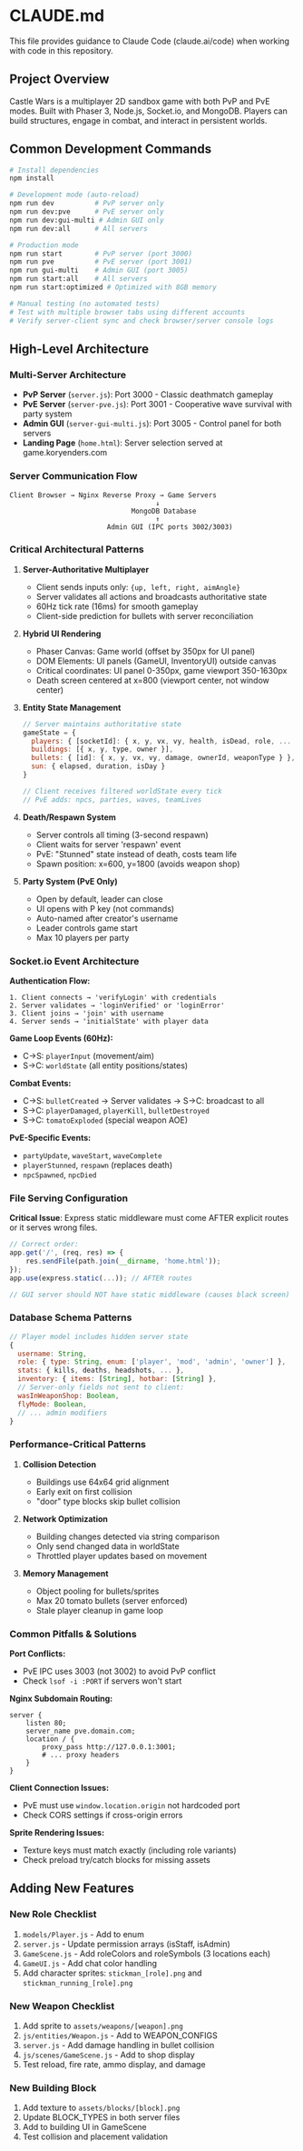 # CLAUDE.md

This file provides guidance to Claude Code (claude.ai/code) when working with code in this repository.

## Project Overview

Castle Wars is a multiplayer 2D sandbox game with both PvP and PvE modes. Built with Phaser 3, Node.js, Socket.io, and MongoDB. Players can build structures, engage in combat, and interact in persistent worlds.

## Common Development Commands

```bash
# Install dependencies
npm install

# Development mode (auto-reload)
npm run dev          # PvP server only
npm run dev:pve      # PvE server only
npm run dev:gui-multi # Admin GUI only
npm run dev:all      # All servers

# Production mode
npm run start        # PvP server (port 3000)
npm run pve          # PvE server (port 3001)
npm run gui-multi    # Admin GUI (port 3005)
npm run start:all    # All servers
npm run start:optimized # Optimized with 8GB memory

# Manual testing (no automated tests)
# Test with multiple browser tabs using different accounts
# Verify server-client sync and check browser/server console logs
```

## High-Level Architecture

### Multi-Server Architecture
- **PvP Server** (`server.js`): Port 3000 - Classic deathmatch gameplay
- **PvE Server** (`server-pve.js`): Port 3001 - Cooperative wave survival with party system
- **Admin GUI** (`server-gui-multi.js`): Port 3005 - Control panel for both servers
- **Landing Page** (`home.html`): Server selection served at game.koryenders.com

### Server Communication Flow
```
Client Browser → Nginx Reverse Proxy → Game Servers
                                    ↓
                              MongoDB Database
                                    ↑
                        Admin GUI (IPC ports 3002/3003)
```

### Critical Architectural Patterns

1. **Server-Authoritative Multiplayer**
   - Client sends inputs only: `{up, left, right, aimAngle}`
   - Server validates all actions and broadcasts authoritative state
   - 60Hz tick rate (16ms) for smooth gameplay
   - Client-side prediction for bullets with server reconciliation

2. **Hybrid UI Rendering**
   - Phaser Canvas: Game world (offset by 350px for UI panel)
   - DOM Elements: UI panels (GameUI, InventoryUI) outside canvas
   - Critical coordinates: UI panel 0-350px, game viewport 350-1630px
   - Death screen centered at x=800 (viewport center, not window center)

3. **Entity State Management**
   ```javascript
   // Server maintains authoritative state
   gameState = {
     players: { [socketId]: { x, y, vx, vy, health, isDead, role, ... } },
     buildings: [{ x, y, type, owner }],
     bullets: { [id]: { x, y, vx, vy, damage, ownerId, weaponType } },
     sun: { elapsed, duration, isDay }
   }
   
   // Client receives filtered worldState every tick
   // PvE adds: npcs, parties, waves, teamLives
   ```

4. **Death/Respawn System**
   - Server controls all timing (3-second respawn)
   - Client waits for server 'respawn' event
   - PvE: "Stunned" state instead of death, costs team life
   - Spawn position: x=600, y=1800 (avoids weapon shop)

5. **Party System (PvE Only)**
   - Open by default, leader can close
   - UI opens with P key (not commands)
   - Auto-named after creator's username
   - Leader controls game start
   - Max 10 players per party

### Socket.io Event Architecture

**Authentication Flow:**
```
1. Client connects → 'verifyLogin' with credentials
2. Server validates → 'loginVerified' or 'loginError'
3. Client joins → 'join' with username
4. Server sends → 'initialState' with player data
```

**Game Loop Events (60Hz):**
- C→S: `playerInput` (movement/aim)
- S→C: `worldState` (all entity positions/states)

**Combat Events:**
- C→S: `bulletCreated` → Server validates → S→C: broadcast to all
- S→C: `playerDamaged`, `playerKill`, `bulletDestroyed`
- S→C: `tomatoExploded` (special weapon AOE)

**PvE-Specific Events:**
- `partyUpdate`, `waveStart`, `waveComplete`
- `playerStunned`, `respawn` (replaces death)
- `npcSpawned`, `npcDied`

### File Serving Configuration

**Critical Issue**: Express static middleware must come AFTER explicit routes or it serves wrong files.

```javascript
// Correct order:
app.get('/', (req, res) => {
    res.sendFile(path.join(__dirname, 'home.html'));
});
app.use(express.static(...)); // AFTER routes

// GUI server should NOT have static middleware (causes black screen)
```

### Database Schema Patterns

```javascript
// Player model includes hidden server state
{
  username: String,
  role: { type: String, enum: ['player', 'mod', 'admin', 'owner'] },
  stats: { kills, deaths, headshots, ... },
  inventory: { items: [String], hotbar: [String] },
  // Server-only fields not sent to client:
  wasInWeaponShop: Boolean,
  flyMode: Boolean,
  // ... admin modifiers
}
```

### Performance-Critical Patterns

1. **Collision Detection**
   - Buildings use 64x64 grid alignment
   - Early exit on first collision
   - "door" type blocks skip bullet collision

2. **Network Optimization**
   - Building changes detected via string comparison
   - Only send changed data in worldState
   - Throttled player updates based on movement

3. **Memory Management**
   - Object pooling for bullets/sprites
   - Max 20 tomato bullets (server enforced)
   - Stale player cleanup in game loop

### Common Pitfalls & Solutions

**Port Conflicts:**
- PvE IPC uses 3003 (not 3002) to avoid PvP conflict
- Check `lsof -i :PORT` if servers won't start

**Nginx Subdomain Routing:**
```nginx
server {
    listen 80;
    server_name pve.domain.com;
    location / {
        proxy_pass http://127.0.0.1:3001;
        # ... proxy headers
    }
}
```

**Client Connection Issues:**
- PvE must use `window.location.origin` not hardcoded port
- Check CORS settings if cross-origin errors

**Sprite Rendering Issues:**
- Texture keys must match exactly (including role variants)
- Check preload try/catch blocks for missing assets

## Adding New Features

### New Role Checklist
1. `models/Player.js` - Add to enum
2. `server.js` - Update permission arrays (isStaff, isAdmin)
3. `GameScene.js` - Add roleColors and roleSymbols (3 locations each)
4. `GameUI.js` - Add chat color handling
5. Add character sprites: `stickman_[role].png` and `stickman_running_[role].png`

### New Weapon Checklist
1. Add sprite to `assets/weapons/[weapon].png`
2. `js/entities/Weapon.js` - Add to WEAPON_CONFIGS
3. `server.js` - Add damage handling in bullet collision
4. `js/scenes/GameScene.js` - Add to shop display
5. Test reload, fire rate, ammo display, and damage

### New Building Block
1. Add texture to `assets/blocks/[block].png`
2. Update BLOCK_TYPES in both server files
3. Add to building UI in GameScene
4. Test collision and placement validation
